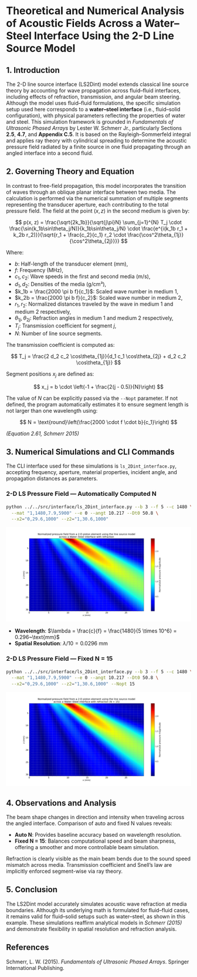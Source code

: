 # **Theoretical and Numerical Analysis of Acoustic Fields Across a Water–Steel Interface Using the 2-D Line Source Model**

## 1. Introduction

The 2-D line source interface (LS2Dint) model extends classical line source theory by accounting for wave propagation across fluid–fluid interfaces, including effects of refraction, transmission, and angular beam steering. Although the model uses fluid–fluid formulations, the specific simulation setup used here corresponds to a **water–steel interface** (i.e., fluid–solid configuration), with physical parameters reflecting the properties of water and steel. This simulation framework is grounded in *Fundamentals of Ultrasonic Phased Arrays* by Lester W. Schmerr Jr., particularly Sections **2.5**, **4.7**, and **Appendix C.5**. It is based on the Rayleigh–Sommerfeld integral and applies ray theory with cylindrical spreading to determine the acoustic pressure field radiated by a finite source in one fluid propagating through an angled interface into a second fluid.

## 2. Governing Theory and Equation

In contrast to free-field propagation, this model incorporates the transition of waves through an oblique planar interface between two media. The calculation is performed via the numerical summation of multiple segments representing the transducer aperture, each contributing to the total pressure field. The field at the point $(x, z)$ in the second medium is given by:

$$
p(x, z) = \frac{\sqrt{2k_1b}}{\sqrt{j\pi}N} \sum_{j=1}^{N} T_j \cdot \frac{\sin(k_1b\sin\theta_j/N)}{k_1b\sin\theta_j/N} \cdot \frac{e^{i(k_1b r_1 + k_2b r_2)}}{\sqrt{r_1 + \frac{c_2}{c_1} r_2 \cdot \frac{\cos^2\theta_{1j}}{\cos^2\theta_{2j}}}}
$$

Where:

- $b$: Half-length of the transducer element (mm),
- $f$: Frequency (MHz),
- $c_1, c_2$: Wave speeds in the first and second media (m/s),
- $d_1, d_2$: Densities of the media (g/cm³),
- $k_1b = \frac{2000 \pi b f}{c_1}$: Scaled wave number in medium 1,
- $k_2b = \frac{2000 \pi b f}{c_2}$: Scaled wave number in medium 2,
- $r_1, r_2$: Normalized distances traveled by the wave in medium 1 and medium 2 respectively,
- $\theta_{1j}, \theta_{2j}$: Refraction angles in medium 1 and medium 2 respectively,
- $T_j$: Transmission coefficient for segment $j$,
- $N$: Number of line source segments.

The transmission coefficient is computed as:

$$
T_j = \frac{2 d_2 c_2 \cos\theta_{1j}}{d_1 c_1 \cos\theta_{2j} + d_2 c_2 \cos\theta_{1j}}
$$

Segment positions $x_j$ are defined as:

$$
x_j = b \cdot \left(-1 + \frac{2(j - 0.5)}{N}\right)
$$

The value of $N$ can be explicitly passed via the `--Nopt` parameter. If not defined, the program automatically estimates it to ensure segment length is not larger than one wavelength using:

$$
N = \text{round}\left(\frac{2000 \cdot f \cdot b}{c_1}\right)
$$

*(Equation 2.61, Schmerr 2015)*

## 3. Numerical Simulations and CLI Commands

The CLI interface used for these simulations is `ls_2Dint_interface.py`, accepting frequency, aperture, material properties, incident angle, and propagation distances as parameters.

### **2-D LS Pressure Field — Automatically Computed N**

```sh
python ../../src/interface/ls_2Dint_interface.py --b 3 --f 5 --c 1480 \
  --mat "1,1480,7.9,5900" --e 0 --angt 10.217 --Dt0 50.8 \
  --x2="0,29.6,1000" --z2="1,30.6,1000"
```

![2D LS Field - Auto N](../../examples/figures/Line-Source_Model_2-D_piston_water-steel_Nauto.png)

- **Wavelength**: $\lambda = \frac{c}{f} = \frac{1480}{5 \times 10^6} = 0.296~\text{mm}$
- **Spatial Resolution**: $\lambda / 10 = 0.0296~\text{mm}$

### **2-D LS Pressure Field — Fixed N = 15**

```sh
python ../../src/interface/ls_2Dint_interface.py --b 3 --f 5 --c 1480 \
  --mat "1,1480,7.9,5900" --e 0 --angt 10.217 --Dt0 50.8 \
  --x2="0,29.6,1000" --z2="1,30.6,1000" --Nopt 15
```

![2D LS Field - N = 15](../../examples/figures/Line-Source_Model_2-D_piston_water-steel_N15.png)

## 4. Observations and Analysis

The beam shape changes in direction and intensity when traveling across the angled interface. Comparison of auto and fixed N values reveals:

- **Auto N**: Provides baseline accuracy based on wavelength resolution.
- **Fixed N = 15**: Balances computational speed and beam sharpness, offering a smoother and more controllable beam simulation.

Refraction is clearly visible as the main beam bends due to the sound speed mismatch across media. Transmission coefficient and Snell’s law are implicitly enforced segment-wise via ray theory.

## 5. Conclusion

The LS2Dint model accurately simulates acoustic wave refraction at media boundaries. Although its underlying math is formulated for fluid–fluid cases, it remains valid for fluid–solid setups such as water–steel, as shown in this example. These simulations reaffirm analytical models in *Schmerr (2015)* and demonstrate flexibility in spatial resolution and refraction analysis.

## References

Schmerr, L. W. (2015). *Fundamentals of Ultrasonic Phased Arrays*. Springer International Publishing.
